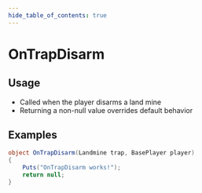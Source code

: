 ```yaml
---
hide_table_of_contents: true
---
```


# OnTrapDisarm

## Usage

* Called when the player disarms a land mine
* Returning a non-null value overrides default behavior

## Examples

```csharp title=""
object OnTrapDisarm(Landmine trap, BasePlayer player)
{
    Puts("OnTrapDisarm works!");
    return null;
}
```

